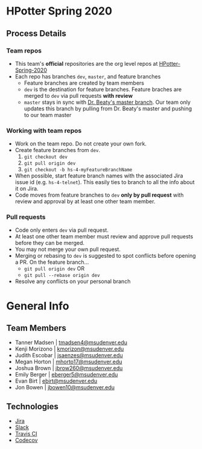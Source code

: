 # HPotter Spring 2020

## Process Details

### Team repos
* This team's **official** repositories are the org level repos at [HPotter-Spring-2020](https://github.com/HPotter-Spring-2020)
* Each repo has branches `dev`, `master`, and feature branches
  * Feature branches are created by team members
  * `dev` is the destination for feature branches. Feature braches are merged to `dev` via pull requests **with review**
  * `master` stays in sync with [Dr. Beaty's master branch](https://github.com/drsjb80/HPotter/tree/master). Our team only updates this branch by pulling from Dr. Beaty's master and pushing to our team master

### Working with team repos
* Work on the team repo. Do not create your own fork.
* Create feature branches from `dev`.
  1. `git checkout dev`
  1. `git pull origin dev`
  1. `git checkout -b hs-4-myFeatureBranchName` 
* When possible, start feature branch names with the associated Jira issue id (e.g. `hs-4-telnet`). This easily ties to branch to all the info about it on Jira. 
* Code moves from feature branches to `dev` **only by pull request** with review and approval by at least one other team member.

### Pull requests
* Code only enters `dev` via pull request.
* At least one other team member must review and approve pull requests before they can be merged.
* You may not merge your own pull request.
* Merging or rebasing to `dev` is suggested to spot conflicts before opening a PR. On the feature branch...
  * `git pull origin dev` OR
  * `git pull --rebase origin dev`
* Resolve any conflicts on your personal branch 

# General Info

## Team Members
* Tanner Madsen | tmadsen4@msudenver.edu
* Kenji Morizono | kmorizon@msudenver.edu
* Judith Escobar | jsaenzes@msudenver.edu
* Megan Horton | mhorto17@msudenver.edu
* Joshua Brown | jbrow260@msudenver.edu
* Emily Berger | eberger5@msudenver.edu
* Evan Birt | ebirt@msudenver.edu
* Jon Bowen | jbowen10@msudenver.edu

## Technologies
* [Jira](https://gouda.msudenver.edu/jira/browse/HS)
* [Slack](https://drb80.slack.com/)
* [Travis CI](https://travis-ci.org/HPotter-Spring-2020/HPotter)
* [Codecov](https://codecov.io/gh/HPotter-Spring-2020)
